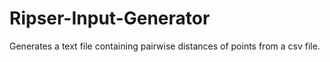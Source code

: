 # Ripser-Input-Generator
Generates a text file containing pairwise distances of points from a csv file.
